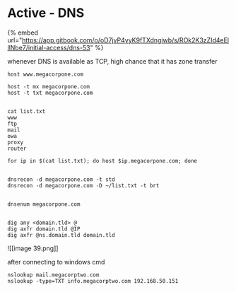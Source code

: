 # Active - DNS

{% embed url="https://app.gitbook.com/o/oD7jvP4yyK9fTXdngiwb/s/ROk2K3zZId4eElllNbe7/initial-access/dns-53" %}

whenever DNS is available as TCP, high chance that it has zone transfer

```
host www.megacorpone.com

host -t mx megacorpone.com
host -t txt megacorpone.com


cat list.txt
www
ftp
mail
owa
proxy
router

for ip in $(cat list.txt); do host $ip.megacorpone.com; done


dnsrecon -d megacorpone.com -t std
dnsrecon -d megacorpone.com -D ~/list.txt -t brt


dnsenum megacorpone.com


dig any <domain.tld> @
dig axfr domain.tld @IP
dig axfr @ns.domain.tld domain.tld
```

![[image 39.png]]

after connecting to windows cmd
```
nslookup mail.megacorptwo.com
nslookup -type=TXT info.megacorptwo.com 192.168.50.151
```

